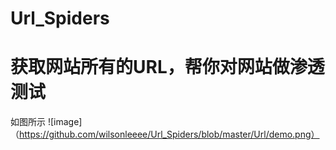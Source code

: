 # Url_Spiders
# 获取网站所有的URL，帮你对网站做渗透测试

如图所示
![image]（https://github.com/wilsonleeee/Url_Spiders/blob/master/Url/demo.png）
